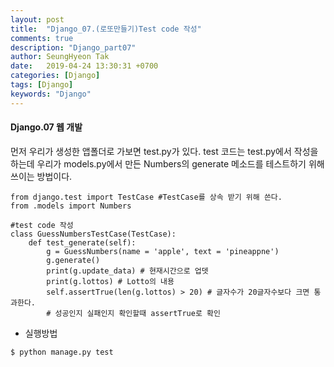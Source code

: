 ```yaml
---
layout: post
title:  "Django_07.(로또만들기)Test code 작성"
comments: true
description: "Django_part07"
author: SeungHyeon Tak
date:   2019-04-24 13:30:31 +0700
categories: [Django]
tags: [Django]
keywords: "Django"
---
```

#### Django.07 웹 개발

먼저 우리가 생성한 앱폴더로 가보면 test.py가 있다.
test 코드는 test.py에서 작성을 하는데 우리가 models.py에서 만든 Numbers의 generate 메소드를 테스트하기 위해 쓰이는 방법이다.

```
from django.test import TestCase #TestCase를 상속 받기 위해 쓴다.
from .models import Numbers

#test code 작성
class GuessNumbersTestCase(TestCase):
    def test_generate(self):
        g = GuessNumbers(name = 'apple', text = 'pineappne')
        g.generate()
        print(g.update_data) # 현재시간으로 업뎃
        print(g.lottos) # Lotto의 내용
        self.assertTrue(len(g.lottos) > 20) # 글자수가 20글자수보다 크면 통과한다.
        # 성공인지 실패인지 확인할때 assertTrue로 확인
```

* 실행방법

```
$ python manage.py test
```
